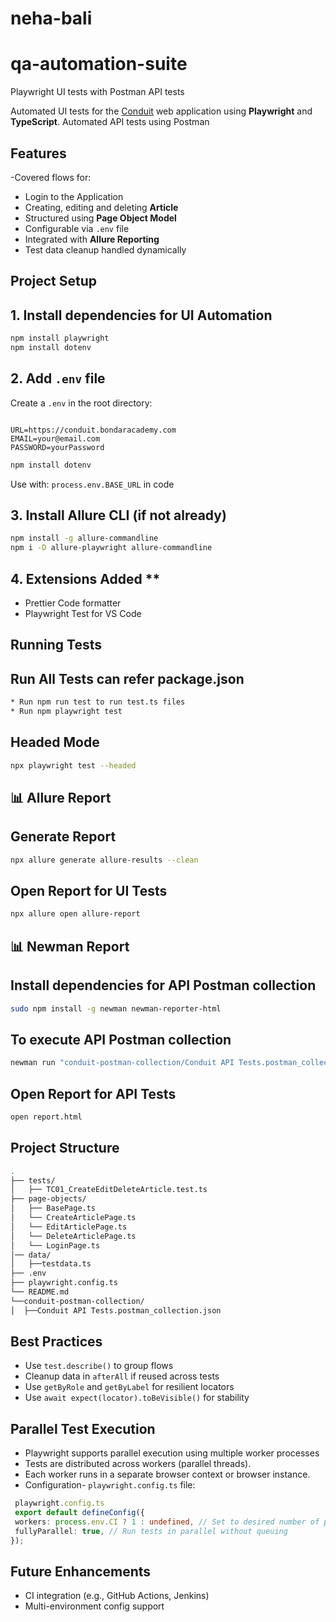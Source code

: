# neha-bali

# qa-automation-suite
Playwright UI tests with Postman API tests

Automated UI tests for the [Conduit](https://conduit.bondaracademy.com) web application using **Playwright** and **TypeScript**.
Automated API tests using Postman 

## Features

-Covered flows for:

- Login to the Application
- Creating, editing and deleting **Article**
- Structured using **Page Object Model**
- Configurable via `.env` file
- Integrated with **Allure Reporting**
- Test data cleanup handled dynamically

## Project Setup

## 1. **Install dependencies for UI Automation**

```bash
npm install playwright
npm install dotenv

```

## 2. **Add `.env` file**

Create a `.env` in the root directory:

```env

URL=https://conduit.bondaracademy.com
EMAIL=your@email.com
PASSWORD=yourPassword

```

```bash
npm install dotenv
```

Use with: `process.env.BASE_URL` in code

## 3. **Install Allure CLI** (if not already)

```bash
npm install -g allure-commandline
npm i -D allure-playwright allure-commandline
```

## 4. Extensions Added \*\*

- Prettier Code formatter
- Playwright Test for VS Code

## Running Tests

## Run All Tests can refer package.json

```bash
* Run npm run test to run test.ts files
* Run npm playwright test
```

## Headed Mode

```bash
npx playwright test --headed
```

## 📊 Allure Report

## Generate Report

```bash
npx allure generate allure-results --clean
```

## Open Report for UI Tests

```bash
npx allure open allure-report
```

## 📊 Newman Report

## Install dependencies for API Postman collection
```bash
sudo npm install -g newman newman-reporter-html
```

## To execute API Postman collection
 ```bash
newman run "conduit-postman-collection/Conduit API Tests.postman_collection.json" --reporters cli,html --reporter-html-export report.html
```

## Open Report for API Tests
```bash
open report.html
```

## Project Structure

```bash
.
├── tests/
│   ├── TC01_CreateEditDeleteArticle.test.ts
├── page-objects/
│   ├── BasePage.ts
│   └── CreateArticlePage.ts
│   └── EditArticlePage.ts
│   └── DeleteArticlePage.ts
│   └── LoginPage.ts
│── data/
│   ├──testdata.ts
├── .env
├── playwright.config.ts
└── README.md
└──conduit-postman-collection/
│  ├──Conduit API Tests.postman_collection.json

```

## Best Practices

- Use `test.describe()` to group flows
- Cleanup data in `afterAll` if reused across tests
- Use `getByRole` and `getByLabel` for resilient locators
- Use `await expect(locator).toBeVisible()` for stability

## Parallel Test Execution

- Playwright supports parallel execution using multiple worker processes
- Tests are distributed across workers (parallel threads).
- Each worker runs in a separate browser context or browser instance.
- Configuration- `playwright.config.ts` file:

```ts
 playwright.config.ts
 export default defineConfig({
 workers: process.env.CI ? 1 : undefined, // Set to desired number of parallel workers
 fullyParallel: true, // Run tests in parallel without queuing
});
```

## Future Enhancements

- CI integration (e.g., GitHub Actions, Jenkins)
- Multi-environment config support
